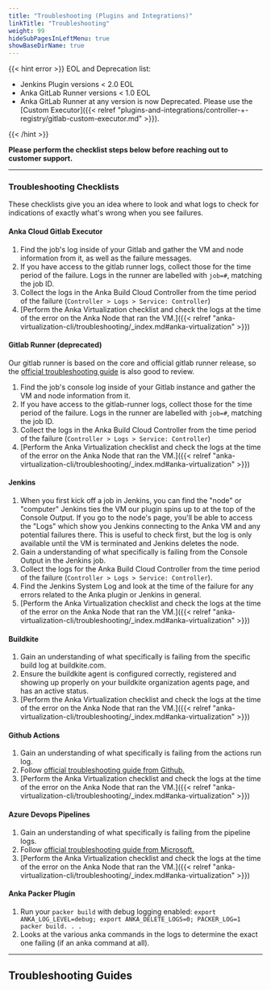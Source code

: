 ```yaml
---
title: "Troubleshooting (Plugins and Integrations)"
linkTitle: "Troubleshooting"
weight: 99
hideSubPagesInLeftMenu: true
showBaseDirName: true
---
```

{{< hint error >}}
EOL and Deprecation list:
- Jenkins Plugin versions < 2.0 EOL
- Anka GitLab Runner versions < 1.0 EOL
- Anka GitLab Runner at any version is now Deprecated. Please use the [Custom Executor]({{< relref "plugins-and-integrations/controller-+-registry/gitlab-custom-executor.md" >}}).

{{< /hint >}}

**Please perform the checklist steps below before reaching out to customer support.**

---

### Troubleshooting Checklists

These checklists give you an idea where to look and what logs to check for indications of exactly what's wrong when you see failures.

#### Anka Cloud Gitlab Executor

1. Find the job's log inside of your Gitlab and gather the VM and node information from it, as well as the failure messages.
1. If you have access to the gitlab runner logs, collect those for the time period of the failure. Logs in the runner are labelled with `job=#`, matching the job ID.
1. Collect the logs in the Anka Build Cloud Controller from the time period of the failure (`Controller > Logs > Service: Controller`)
1. [Perform the Anka Virtualization checklist and check the logs at the time of the error on the Anka Node that ran the VM.]({{< relref "anka-virtualization-cli/troubleshooting/_index.md#anka-virtualization" >}})

#### Gitlab Runner (deprecated)

Our gitlab runner is based on the core and official gitlab runner release, so the [official troubleshooting guide](https://docs.gitlab.com/runner/faq/) is also good to review.

1. Find the job's console log inside of your Gitlab instance and gather the VM and node information from it.
1. If you have access to the gitlab-runner logs, collect those for the time period of the failure. Logs in the runner are labelled with `job=#`, matching the job ID.
1. Collect the logs in the Anka Build Cloud Controller from the time period of the failure (`Controller > Logs > Service: Controller`)
1. [Perform the Anka Virtualization checklist and check the logs at the time of the error on the Anka Node that ran the VM.]({{< relref "anka-virtualization-cli/troubleshooting/_index.md#anka-virtualization" >}})

#### Jenkins

1. When you first kick off a job in Jenkins, you can find the "node" or "computer" Jenkins ties the VM our plugin spins up to at the top of the Console Output. If you go to the node's page, you'll be able to access the "Logs" which show you Jenkins connecting to the Anka VM and any potential failures there. This is useful to check first, but the log is only available until the VM is terminated and Jenkins deletes the node.
1. Gain a understanding of what specifically is failing from the Console Output in the Jenkins job.
1. Collect the logs for the Anka Build Cloud Controller from the time period of the failure (`Controller > Logs > Service: Controller`).
1. Find the Jenkins System Log and look at the time of the failure for any errors related to the Anka plugin or Jenkins in general.
1. [Perform the Anka Virtualization checklist and check the logs at the time of the error on the Anka Node that ran the VM.]({{< relref "anka-virtualization-cli/troubleshooting/_index.md#anka-virtualization" >}})

#### Buildkite

1. Gain an understanding of what specifically is failing from the specific build log at buildkite.com.
1. Ensure the buildkite agent is configured correctly, registered and showing up properly on your buildkite organization agents page, and has an active status.
1. [Perform the Anka Virtualization checklist and check the logs at the time of the error on the Anka Node that ran the VM.]({{< relref "anka-virtualization-cli/troubleshooting/_index.md#anka-virtualization" >}})

#### Github Actions

1. Gain an understanding of what specifically is failing from the actions run log.
1. Follow [official troubleshooting guide from Github.](https://docs.github.com/en/actions/monitoring-and-troubleshooting-workflows/about-monitoring-and-troubleshooting#troubleshooting-your-workflows)
1. [Perform the Anka Virtualization checklist and check the logs at the time of the error on the Anka Node that ran the VM.]({{< relref "anka-virtualization-cli/troubleshooting/_index.md#anka-virtualization" >}})

#### Azure Devops Pipelines

1. Gain an understanding of what specifically is failing from the pipeline logs.
1. Follow [official troubleshooting guide from Microsoft.](https://docs.microsoft.com/en-us/azure/devops/pipelines/troubleshooting/troubleshooting?view=azure-devops)
1. [Perform the Anka Virtualization checklist and check the logs at the time of the error on the Anka Node that ran the VM.]({{< relref "anka-virtualization-cli/troubleshooting/_index.md#anka-virtualization" >}})

#### Anka Packer Plugin

1. Run your `packer build` with debug logging enabled: `export ANKA_LOG_LEVEL=debug; export ANKA_DELETE_LOGS=0; PACKER_LOG=1 packer build. . .`
2. Looks at the various anka commands in the logs to determine the exact one failing (if an anka command at all).

---

## Troubleshooting Guides

